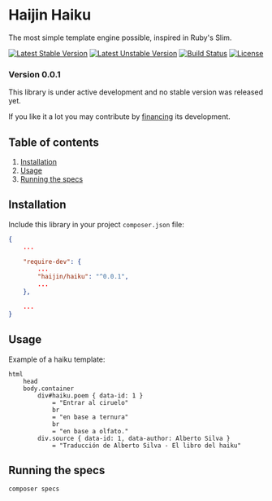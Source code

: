 # Haijin Haiku

The most simple template engine possible, inspired in Ruby's Slim.

[![Latest Stable Version](https://poser.pugx.org/haijin/haiku/version)](https://packagist.org/packages/haijin/haiku)
[![Latest Unstable Version](https://poser.pugx.org/haijin/haiku/v/unstable)](https://packagist.org/packages/haijin/haiku)
[![Build Status](https://travis-ci.org/haijin-development/php-haiku.svg?branch=master)](https://travis-ci.org/haijin-development/php-haiku)
[![License](https://poser.pugx.org/haijin/haiku/license)](https://packagist.org/packages/haijin/haiku)

### Version 0.0.1

This library is under active development and no stable version was released yet.

If you like it a lot you may contribute by [financing](https://github.com/haijin-development/support-haijin-development) its development.

## Table of contents

1. [Installation](#c-1)
2. [Usage](#c-2)
3. [Running the specs](#c-3)

<a name="c-1"></a>
## Installation

Include this library in your project `composer.json` file:

```json
{
    ...

    "require-dev": {
        ...
        "haijin/haiku": "^0.0.1",
        ...
    },

    ...
}
```
<a name="c-2"></a>
## Usage

Example of a haiku template:

```
html
    head
    body.container
        div#haiku.poem { data-id: 1 }
            = "Entrar al ciruelo"
            br
            = "en base a ternura"
            br
            = "en base a olfato."
        div.source { data-id: 1, data-author: Alberto Silva }
            = "Traducción de Alberto Silva - El libro del haiku"
```
<a name="c-3"></a>
## Running the specs

```
composer specs
```